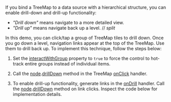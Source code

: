 If you bind a TreeMap to a data source with a hierarchical structure, you can enable drill-down and drill-up functionality:  

- *"Drill down"* means navigate to a more detailed view. 
- *"Drill up"* means navigate back up a level.
// _split_

In this demo, you can click/tap a group of TreeMap tiles to drill down. Once you go down a level, navigation links appear at the top of the TreeMap. Use them to drill back up. To implement this technique, follow the steps below:

1. Set the [interactWithGroup](/Documentation/ApiReference/UI_Components/dxTreeMap/Configuration/#interactWithGroup) property to `true` to force the control to hot-track entire groups instead of individual items.

2. Call the [node](/Documentation/ApiReference/UI_Components/dxTreeMap/Node/).[drillDown](/Documentation/ApiReference/UI_Components/dxTreeMap/Node/Methods/#drillDown) method in the TreeMap [onClick](/Documentation/ApiReference/UI_Components/dxTreeMap/Configuration/#onClick) handler.

3. To enable drill-up functionality, generate links in the [onDrill](/Documentation/ApiReference/UI_Components/dxTreeMap/Configuration/#onDrill) handler. Call the [node](/Documentation/ApiReference/UI_Components/dxTreeMap/Node/).[drillDown](/Documentation/ApiReference/UI_Components/dxTreeMap/Node/Methods/#drillDown) method on link clicks. Inspect the code below for implementation details.